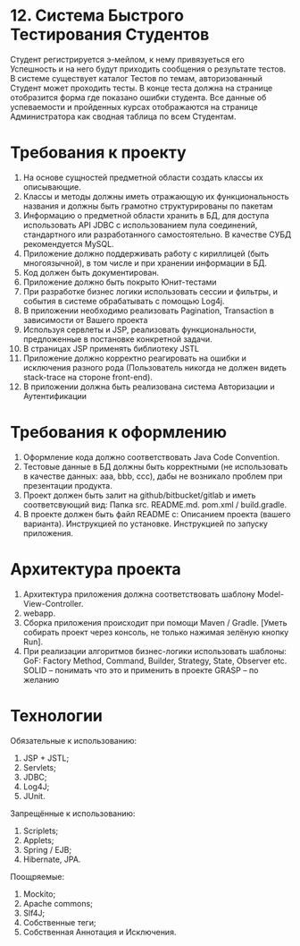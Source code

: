 # 12. Система Быстрого Тестирования Студентов
Студент регистрируется э-мейлом, к нему привязуеться его Успешность
и на него будут приходить сообщения о результате тестов.
В системе существует каталог Тестов по темам,
авторизованный Студент может проходить тесты.
В конце теста должна на странице отобразится форма где показано ошибки студента.
Все данные об успеваемости и пройденных курсах
отображаются на странице Администратора как сводная таблица по всем Студентам.

# Требования к проекту
1. На основе сущностей предметной области создать классы их описывающие.
2. Классы и методы должны иметь отражающую их функциональность названия и должны быть грамотно структурированы по пакетам
3. Информацию о предметной области хранить в БД, для доступа использовать API JDBC с использованием пула соединений, стандартного или разработанного самостоятельно. В качестве СУБД рекомендуется MySQL. 
4. Приложение должно поддерживать работу с кириллицей (быть многоязычной), в том числе и при хранении информации в БД.
5. Код должен быть документирован.
6. Приложение должно быть покрыто Юнит-тестами
7. При разработке бизнес логики использовать сессии и фильтры, и события в системе обрабатывать с помощью Log4j.
8. В приложении необходимо реализовать Pagination, Transaction в зависимости от Вашего проекта
9. Используя сервлеты и JSP, реализовать функциональности, предложенные в постановке конкретной задачи.
10. В страницах JSP применять библиотеку JSTL
11. Приложение должно корректно реагировать на ошибки и исключения разного рода (Пользователь никогда не должен видеть stack-trace на стороне front-end).
12. В приложении должна быть реализована система Авторизации и Аутентификации

# Требования к оформлению
1. Оформление кода должно соответствовать Java Code Convention.
2. Тестовые данные в БД должны быть корректными (не использовать в качестве данных: aaa, bbb, ccc), дабы не возникало проблем при презентации продукта.
3. Проект должен быть залит на github/bitbucket/gitlab и иметь соответсвующий вид:
	Папка src.
	README.md.
	pom.xml / build.gradle.
4. В проекте должен быть файл README с:
	Описанием проекта (вашего варианта).
	Инструкцией по установке.
	Инструкцией по запуску приложения.
	
# Архитектура проекта
1. Архитектура приложения должна соответствовать шаблону Model-View-Controller.
2. webapp.
3. Сборка приложения происходит при помощи Maven / Gradle. [Уметь собирать проект через консоль, не только нажимая зелёную кнопку Run].
4. При реализации алгоритмов бизнес-логики использовать шаблоны:
	GoF: 
		Factory Method, Command, Builder, Strategy, State, Observer etc.
	SOLID – понимать что это и применить в проекте 
	GRASP – по желанию
	
# Технологии
Обязательные к использованию:
1. JSP + JSTL;
2. Servlets;
3. JDBC;
4. Log4J;
5. JUnit.

Запрещённые к использованию:
1. Scriplets;
2. Applets;
3. Spring / EJB;
4. Hibernate, JPA.

Поощряемые:
1. Mockito;
2. Apache commons;
3. Slf4J;
4. Собственные теги;
5. Собственная Аннотация и Исключения.
